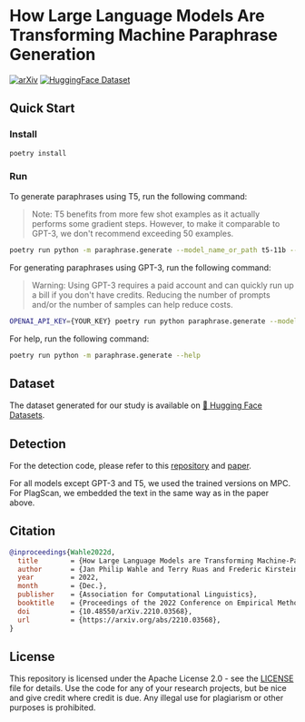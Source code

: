# How Large Language Models Are Transforming Machine Paraphrase Generation

[![arXiv](https://img.shields.io/badge/arXiv-2210.03568-b31b1b.svg)](https://arxiv.org/abs/2210.03568)
[![HuggingFace Dataset](https://img.shields.io/badge/🤗-Datasets-ffce1c.svg)](https://huggingface.co/datasets/jpwahle/autoregressive-paraphrase-dataset)

## Quick Start

### Install

```bash
poetry install
```

### Run

To generate paraphrases using T5, run the following command:

> Note: T5 benefits from more few shot examples as it actually performs some gradient steps. However, to make it comparable to GPT-3, we don't recommend exceeding 50 examples.

```bash
poetry run python -m paraphrase.generate --model_name_or_path t5-11b --input_file input.txt --output_file output.txt --prompts prompts.txt
```

For generating paraphrases using GPT-3, run the following command:

> Warning: Using GPT-3 requires a paid account and can quickly run up a bill if you don't have credits.
> Reducing the number of prompts and/or the number of samples can help reduce costs.

```bash
OPENAI_API_KEY={YOUR_KEY} poetry run python paraphrase.generate --model_name_or_path gpt3 --input_file input.txt --output_file output.txt --prompts prompts.txt
```

For help, run the following command:

```bash
poetry run python -m paraphrase.generate --help
```

## Dataset

The dataset generated for our study is available on [🤗 Hugging Face Datasets](https://huggingface.co/datasets/jpwahle/autoregressive-paraphrase-dataset).

## Detection

For the detection code, please refer to this [repository](https://github.com/jpwahle/iconf22-paraphrase) and [paper](https://link.springer.com/chapter/10.1007/978-3-030-96957-8_34).

For all models except GPT-3 and T5, we used the trained versions on MPC. For PlagScan, we embedded the text in the same way as in the paper above.
 
## Citation
```bib
@inproceedings{Wahle2022d,
  title        = {How Large Language Models are Transforming Machine-Paraphrased Plagiarism},
  author       = {Jan Philip Wahle and Terry Ruas and Frederic Kirstein and Bela Gipp},
  year         = 2022,
  month        = {Dec.},
  publisher    = {Association for Computational Linguistics},
  booktitle    = {Proceedings of the 2022 Conference on Empirical Methods in Natural Language Processing},
  doi          = {10.48550/arXiv.2210.03568},
  url          = {https://arxiv.org/abs/2210.03568},
}
```
## License
This repository is licensed under the Apache License 2.0 - see the [LICENSE](LICENSE) file for details.
Use the code for any of your research projects, but be nice and give credit where credit is due.
Any illegal use for plagiarism or other purposes is prohibited.
